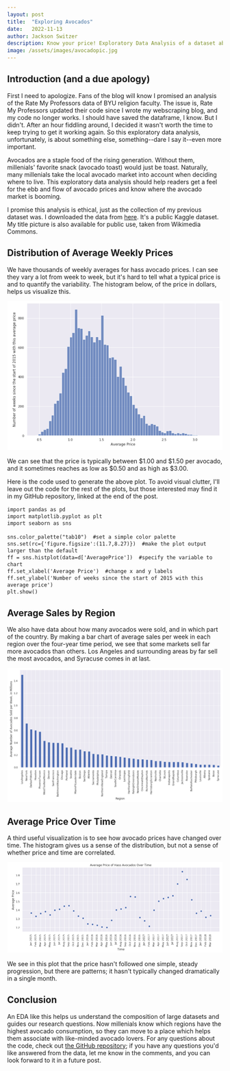 ```yaml
---
layout: post
title:  "Exploring Avocados"
date:   2022-11-13
author: Jackson Switzer
description: Know your price! Exploratory Data Analysis of a dataset about prices and sales of avocados
image: /assets/images/avocadopic.jpg
---
```


## Introduction (and a due apology)

First I need to apologize. Fans of the blog will know I promised an analysis of the Rate My Professors data of BYU religion faculty. The issue is, Rate My Professors updated their code since I wrote my webscraping blog, and my code no longer works. I should have saved the dataframe, I know. But I didn't. After an hour fiddling around, I decided it wasn't worth the time to keep trying to get it working again. So this exploratory data analysis, unfortunately, is about something else, something--dare I say it--even more important.

Avocados are a staple food of the rising generation. Without them, millenials' favorite snack (avocado toast) would just be toast. Naturally, many millenials take the local avocado market into account when deciding where to live. This exploratory data analysis should help readers get a feel for the ebb and flow of avocado prices and know where the avocado market is booming.

I promise this analysis is ethical, just as the collection of my previous dataset was. I downloaded the data from [here](https://www.kaggle.com/datasets/neuromusic/avocado-prices). It's a public Kaggle dataset. My title picture is also available for public use, taken from Wikimedia Commons.

## Distribution of Average Weekly Prices

We have thousands of weekly averages for hass avocado prices. I can see they vary a lot from week to week, but it's hard to tell what a typical price is and to quantify the variability. The histogram below, of the price in dollars, helps us visualize this.

![Histogram of average weekly prices](https://raw.githubusercontent.com/jacksonswitzer/stat386-projects/main/assets/images/avg_price_histogram.png)

We can see that the price is typically between $1.00 and $1.50 per avocado, and it sometimes reaches as low as $0.50 and as high as $3.00.

Here is the code used to generate the above plot. To avoid visual clutter, I'll leave out the code for the rest of the plots, but those interested may find it in my GitHub repository, linked at the end of the post.

```
import pandas as pd
import matplotlib.pyplot as plt
import seaborn as sns

sns.color_palette("tab10")  #set a simple color palette
sns.set(rc={'figure.figsize':(11.7,8.27)})  #make the plot output larger than the default
ff = sns.histplot(data=d['AveragePrice'])  #specify the variable to chart
ff.set_xlabel('Average Price')  #change x and y labels
ff.set_ylabel('Number of weeks since the start of 2015 with this average price')
plt.show()
```

## Average Sales by Region

We also have data about how many avocados were sold, and in which part of the country. By making a bar chart of average sales per week in each region over the four-year time period, we see that some markets sell far more avocados than others. Los Angeles and surrounding areas by far sell the most avocados, and Syracuse comes in at last.

![Bar chart of sales by region](https://raw.githubusercontent.com/jacksonswitzer/stat386-projects/main/assets/images/sales_by_region.png)

## Average Price Over Time

A third useful visualization is to see how avocado prices have changed over time. The histogram gives us a sense of the distribution, but not a sense of whether price and time are correlated.

![Plot of average prices by month](https://raw.githubusercontent.com/jacksonswitzer/stat386-projects/main/assets/images/avg_price_over_time.png)

We see in this plot that the price hasn't followed one simple, steady progression, but there are patterns; it hasn't typically changed dramatically in a single month.

## Conclusion

An EDA like this helps us understand the composition of large datasets and guides our research questions. Now millenials know which regions have the highest avocado consumption, so they can move to a place which helps them associate with like-minded avocado lovers. For any questions about the code, check out [the GitHub repository](https://github.com/jacksonswitzer/avocado_eda); if you have any questions you'd like answered from the data, let me know in the comments, and you can look forward to it in a future post.
